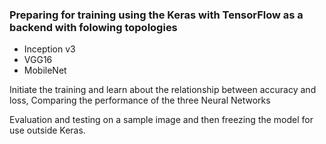 ### Preparing for training using the Keras with TensorFlow as a backend with folowing topologies
 
- Inception v3
- VGG16
- MobileNet

Initiate the training and learn about the relationship between accuracy and loss, Comparing the performance of the three Neural Networks

Evaluation and testing on a sample image and then freezing the model for use outside Keras.
